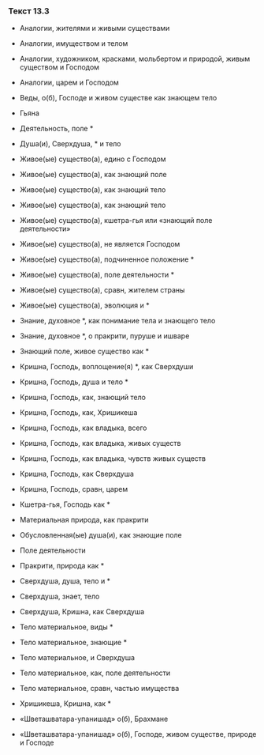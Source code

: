 ### Текст 13.3

- Аналогии, жителями и живыми существами

- Аналогии, имуществом и телом

- Аналогии, художником, красками, мольбертом и природой, живым существом и Господом

- Аналогии, царем и Господом

- Веды, о(б), Господе и живом существе как знающем тело

- Гьяна

- Деятельность, поле *

- Душа(и), Сверхдуша, * и тело

- Живое(ые) существо(а), едино с Господом

- Живое(ые) существо(а), как знающий поле

- Живое(ые) существо(а), как знающий тело

- Живое(ые) существо(а), как знающий тело

- Живое(ые) существо(а), кшетра-гья или «знающий поле деятельности»

- Живое(ые) существо(а), не является Господом

- Живое(ые) существо(а), подчиненное положение *

- Живое(ые) существо(а), поле деятельности *

- Живое(ые) существо(а), сравн, жителем страны

- Живое(ые) существо(а), эволюция и *

- Знание, духовное *, как понимание тела и знающего тело

- Знание, духовное *, о пракрити, пуруше и ишваре

- Знающий поле, живое существо как *

- Кришна, Господь, воплощение(я) *, как Сверхдуши

- Кришна, Господь, душа и тело *

- Кришна, Господь, как, знающий тело

- Кришна, Господь, как, Хришикеша

- Кришна, Господь, как владыка, всего

- Кришна, Господь, как владыка, живых существ

- Кришна, Господь, как владыка, чувств живых существ

- Кришна, Господь, как Сверхдуша

- Кришна, Господь, сравн, царем

- Кшетра-гья, Господь как *

- Материальная природа, как пракрити

- Обусловленная(ые) душа(и), как знающие поле

- Поле деятельности

- Пракрити, природа как *

- Сверхдуша, душа, тело и *

- Сверхдуша, знает, тело

- Сверхдуша, Кришна, как Сверхдуша

- Тело материальное, виды *

- Тело материальное, знающие *

- Тело материальное, и Сверхдуша

- Тело материальное, как, поле деятельности

- Тело материальное, сравн, частью имущества

- Хришикеша, Кришна, как *

- «Шветашватара-упанишад» о(б), Брахмане

- «Шветашватара-упанишад» о(б), Господе, живом существе, природе и Господе
	
